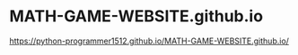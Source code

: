 # MATH-GAME-WEBSITE.github.io

https://python-programmer1512.github.io/MATH-GAME-WEBSITE.github.io/
